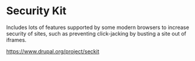 # Security Kit

Includes lots of features supported by some modern browsers to increase security of sites, such as preventing click-jacking by busting a site out of iframes.

https://www.drupal.org/project/seckit